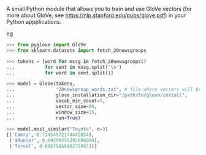 A small Python module that allows you to train and use GloVe vectors (for more about GloVe, see https://nlp.stanford.edu/pubs/glove.pdf) in your Python appplications.

eg

```Python
>>> from pyglove import GloVe
>>> from sklearn.datasets import fetch_20newsgroups

>>> tokens = [word for mssg in fetch_20newsgroups()
...           for sent in mssg.split('\n') 
...           for word in sent.split()]

>>> model = GloVe(tokens, 
...               "20newsgroup_words.txt", # file where vectors will be stored
...               glove_installation_dir="/path/to/glove/install", 
...               vocab_min_count=5, 
...               vector_size=50, 
...               window_size=15, 
...               run=True)
              
>>> model.most_similar("Toyota", n=3)
[('Camry', 0.72454572174443854),
 ('4Runner', 0.69299255292696094),
 ('Tercel', 0.68875869902754971)]

```
